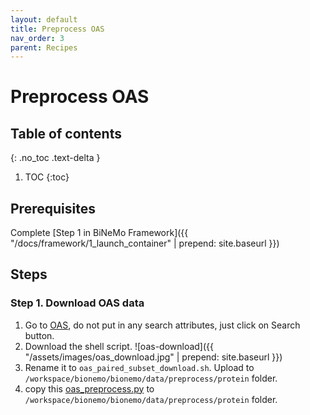 ```yaml
---
layout: default
title: Preprocess OAS
nav_order: 3
parent: Recipes
---
```

# Preprocess OAS

## Table of contents
{: .no_toc .text-delta }

1. TOC
{:toc}


## Prerequisites
Complete [Step 1 in BiNeMo Framework]({{ "/docs/framework/1_launch_container" | prepend: site.baseurl }})

## Steps

### Step 1. Download OAS data
1. Go to [OAS](https://opig.stats.ox.ac.uk/webapps/oas/oas_paired/), do not put in any search attributes, just click on Search button. 
2. Download the shell script. 
![oas-download]({{ "/assets/images/oas_download.jpg" | prepend: site.baseurl }})
3. Rename it to `oas_paired_subset_download.sh`. Upload to `/workspace/bionemo/bionemo/data/preprocess/protein` folder. 
4. copy this [oas_preprocess.py]() to `/workspace/bionemo/bionemo/data/preprocess/protein` folder. 